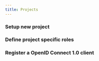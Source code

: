```yaml
---
title: Projects
---
```


### Setup new project

### Define project specific roles

### Register a OpenID Connect 1.0 client
